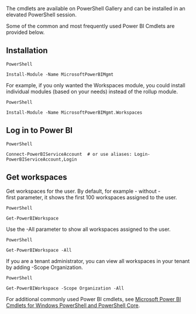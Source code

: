 The cmdlets are available on PowerShell Gallery and can be installed in an elevated PowerShell session.

Some of the common and most frequently used Power BI Cmdlets are provided below. 

## Installation

```powershell-interactive
PowerShell

Install-Module -Name MicrosoftPowerBIMgmt
```

For example, if you only wanted the Workspaces module, you could install individual modules (based on your needs) instead of the rollup module.

```powershell-interactive
PowerShell

Install-Module -Name MicrosoftPowerBIMgmt.Workspaces
```

## Log in to Power BI

```powershell-interactive
PowerShell

Connect-PowerBIServiceAccount  # or use aliases: Login-PowerBIServiceAccount,Login
```

## Get workspaces

Get workspaces for the user. By default, for example - without -first parameter, it shows the first 100 workspaces assigned to the user.

```powershell-interactive
PowerShell

Get-PowerBIWorkspace
```

Use the -All parameter to show all workspaces assigned to the user.


```powershell-interactive
PowerShell

Get-PowerBIWorkspace -All
```

If you are a tenant administrator, you can view all workspaces in your tenant by adding -Scope Organization.

```powershell-interactive
PowerShell

Get-PowerBIWorkspace -Scope Organization -All
```

For additional commonly used Power BI cmdlets, see [Microsoft Power BI Cmdlets for Windows PowerShell and PowerShell Core](/powershell/power-bi/overview?view=powerbi-ps/?azure-portal=true).
